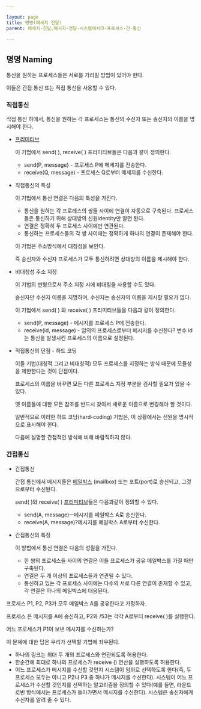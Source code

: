 ```yaml
---

layout: page
title: 명명(메세지 전달)
parent: 메세지-전달,메시지-전달-시스템에서의-프로세스-간-통신

---
```


## 명명 Naming

통신을 원하는 프로세스들은 서로를 가리킬 방법이 있어야 한다.

이들은 간접 통신 또는 직접 통신을 사용할 수 있다.

### 직접통신

직접 통신 하에서, 통신을 원하는 각 프로세스는 통신의 수신자 또는 송신자의 이름을 명시해야 한다.

- [프리미티브](프리미티브.html)
    
    이 기법에서 send( ), receive( ) 프리미티브들은 다음과 같이 정의한다.
    
    - send(P, message} - 프로세스 P에 메세지를 전송한다.
    - receive(Q, message) - 프로세스 Q로부터 메세지를 수신한다.

- 직접통신의 특성
    
    이 기법에서 통신 연결은 다음의 특성을 가진다.
    
    - 통신을 원하는 각 프로레스의 쌍들 사이에 연결이 자동으로 구축된다.
    프로세스들은 통신하기 위해 상대방의 신원identity만 알면 된다.
    - 연결은 정확히 두 프로세스 사이에만 연관된다.
    - 통신하는 프로세스들의 각 쌍 사이에는 정확하게 하나의 연결이 존재해야 한다.
    
    이 기법은 주소방식에서 대칭성을 보인다.
    
    즉 송신자와 수신자 프로세스가 모두 통신하려면 상대방의 이름을 제시해야 한다.
    
- 비대칭성 주소 지정
    
    이 기법의 변형으로서 주소 지정 시에 비대칭을 사용할 수도 있다.
    
    송신자만 수신자 이름을 지명하며, 수신자는 송신자의 이름을 제시할 필요가 없다.
    
    이 기법에서  send( ) 와 receive( )  프리미티브들을 다음과 같이 정의한다.
    
    - send(P, message) - 메시지를 프로세스 P에 전송한다.
    - receive(id, message) - 임의의 프로세스로부터 메시지를 수신한다? 변수 id는 통신을 발생시킨 프로세스의 이름으로 설정된다.

- 직접통신의 단점 - 하드 코딩
    
    이들 기법(대칭적 그리고 비대칭적) 모두 프로세스를 지정하는 방식 때문에 모듈성을 제한한다는 것이 단점이다.
    
    프로세스의 이름을 바꾸면 모든 다른 프로세스 지정 부분을 검사할 필요가 있을 수 있다.
    
    옛 이름들에 대한 모든 참조를 반드시 찾아서 새로운 이름으로 변경해야 할 것이다.
    
    일반적으로 이러한 하드 코당(hard-coding) 기법은, 이 상황에서는 신원을 명시적으로 표시해야 한다.
    
    다음에 설명할 간접적인 방식에 비해 바람직하지 않다.
    
### 간접통신

- 간접통신
    
    간접 통신에서 메시지들은 [메일박스](메일박스.html) (mailbox) 또는 포트(port)로 송신되고, 그것으로부터 수신된다.
     
    send( )와 receive( ) [프리미티브](프리미티브.html)들은 다음과같이 정의할 수 있다.
    
    - send(A, message)ㅡ메시지를 메일박스 A로 송신한다.
    - receive(A, message)?메시지를 메일박스 A로부터 수신한다.

- 간접통신의 특징
    
    이 방법에서 통신 연결은 다음의 성질을 가진다.
    
    - 한 쌍의 프로세스들 사이의 연결은 이들 프로세스가 공유 메일박스를 가질 때만 구축된다.
    - 연결은 두 개 이상의 프로세스들과 연관될 수 있다.
    - 통신하고 있는 각 프로세스 사이에는 다수의 서로 다른 연결이 존재할 수 있고, 각 연결은 하나의 메일박스에 대응된다.

프로세스 P1, P2, P3가 모두 메일박스 A를 공유한다고 가정하자.

프로세스 은 메시지를 A에 송신하고, P2와 /53는 각각 A로부터 receive( )를 실행한다.

어느 프로세스가 P1이 보낸 메시지를 수신하는가?

이 문제에 대한 답은 우리가 선택할 기법에 좌우된다.

- 하나의 링크는 최대 두 개의 프로세스와 연관되도록 허용한다.
- 한순간에 최대로 하나의 프로세스가 receive () 연산을 실행하도록 허용한다.
- 어느 프로세스가 메시지를 수신할 것인지 시스템이 임의로 선택하도록 한다(즉, 두프로세스 모두는 아니고 P2나 P3 중 하나가 메시지를 수신한다). 시스템이 어느 프로세스가 수신할 것인지를 선택하는 알고리즘을 정의할 수 있다(예를 들면, 라운드로빈 방식에서는 프로세스가 돌아가면서 메시지를 수신한다). 시스템은 송신자에게 수신자를 알려 줄 수 있다.
